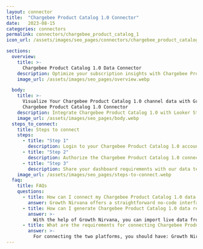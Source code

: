 ```yaml
---
layout: connector
title:  "Chargebee Product Catalog 1.0 Connector"
date:   2023-08-15
categories: connectors
permalink: connectors/chargebee_product_catalog_1
icon_url: /assets/images/seo_pages/connectors/chargebee_product_catalog_1

sections:
  overview:
    title: >-
      Chargebee Product Catalog 1.0 Data Connector
    description: Optimize your subscription insights with Chargebee Product Catalog 1.0 integration. Seamlessly merge product and subscription data from Chargebee with Looker Studio's analytical capabilities, unlocking insights that drive pricing strategies, customer experiences, and growth.
    image_url: /assets/images/seo_pages/overview.webp

  body:
    title: >-
      Visualize Your Chargebee Product Catalog 1.0 channel data with Growth Nirvana's
      Chargebee Product Catalog 1.0 Connector
    description: Integrate Chargebee Product Catalog 1.0 with Looker Studio for comprehensive subscription analytics that guide your growth strategies.
    image_url: /assets/images/seo_pages/body.webp
  steps_to_connect:
    title: Steps to connect
    steps:
      - title: "Step 1"
        description: Login to your Chargebee Product Catalog 1.0 account
      - title: "Step 2"
        description: Authorize the Chargebee Product Catalog 1.0 connection to send data to Growth Nirvana
      - title: "Step 3"
        description: Share your dashboard requirements with our data team. We will build the report for you.
    image_url: /assets/images/seo_pages/steps-to-connect.webp
  faq:
    title: FAQs
    questions:
      - title: How can I connect my Chargebee Product Catalog 1.0 data to Google Data Studio/Looker Studio?
        answer: Growth Nirvana offers a straightforward no-code interface to connect to Chargebee Product Catalog 1.0 data sources.
      - title: How can I generate Chargebee Product Catalog 1.0 data reports in Looker Studio?
        answer: >-
          With the help of Growth Nirvana, you can import live data from Chargebee Product Catalog 1.0 into Looker Studio. These data can be viewed in charts, tables, and dashboards to generate branded reports that can be shared instantly.
      - title: What are the requirements for connecting Chargebee Product Catalog 1.0 and Looker Studio?
        answer: >-
          For connecting the two platforms, you should have: Growth Nirvana Account and Chargebee Product Catalog 1.0 Ads Account
---
```

